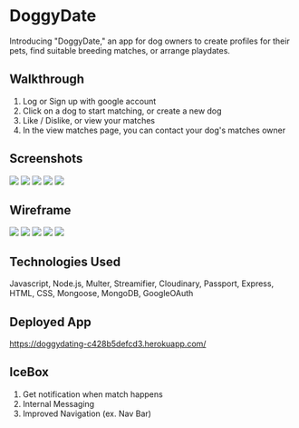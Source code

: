 # DoggyDate
Introducing "DoggyDate," an app for dog owners to create profiles for their pets, find suitable breeding matches, or arrange playdates.

## Walkthrough
1. Log or Sign up with google account
2. Click on a dog to start matching, or create a new dog
3. Like / Dislike, or view your matches
4. In the view matches page, you can contact your dog's matches owner

## Screenshots
![](public/screenshots/home-page.png)
![](public/screenshots/owner-page.png)
![](public/screenshots/add-page.png)
![](public/screenshots/update-page.png)
![](public/screenshots/matching-page.png)
## Wireframe
![](./public/wireframes/Wireframe1.jpg)
![](./public/wireframes/Wireframe2.jpg)
![](./public/wireframes/Wireframe3.jpg)
![](./public/wireframes/Wireframe4.jpg)
![](./public/wireframes/Wireframe5.jpg)

## Technologies Used
Javascript, Node.js, Multer, Streamifier, Cloudinary, Passport, Express, HTML, CSS, Mongoose, MongoDB, GoogleOAuth

## Deployed App
https://doggydating-c428b5defcd3.herokuapp.com/

## IceBox
1. Get notification when match happens
2. Internal Messaging
3. Improved Navigation (ex. Nav Bar)